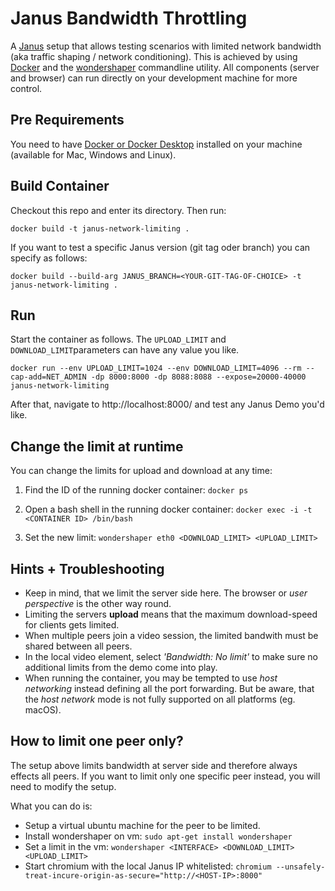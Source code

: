 # Janus Bandwidth Throttling

A [Janus](https://github.com/meetecho/janus-gateway) setup that allows testing scenarios with limited network bandwidth (aka traffic shaping / network conditioning).
This is achieved by using [Docker](https://www.docker.com/) and the [wondershaper](http://manpages.ubuntu.com/manpages/trusty/man8/wondershaper.8.html) commandline utility. All components (server and browser) can run directly on your development machine for more control.

## Pre Requirements

You need to have [Docker or Docker Desktop](https://docs.docker.com/get-docker/) installed on your machine (available for Mac, Windows and Linux).

## Build Container

Checkout this repo and enter its directory. Then run:
```
docker build -t janus-network-limiting .
```
If you want to test a specific Janus version (git tag oder branch) you can specify as follows:
```
docker build --build-arg JANUS_BRANCH=<YOUR-GIT-TAG-OF-CHOICE> -t janus-network-limiting .
```

## Run
Start the container as follows. The `UPLOAD_LIMIT` and `DOWNLOAD_LIMIT`parameters can have any value you like.
```
docker run --env UPLOAD_LIMIT=1024 --env DOWNLOAD_LIMIT=4096 --rm --cap-add=NET_ADMIN -dp 8000:8000 -dp 8088:8088 --expose=20000-40000 janus-network-limiting
```

After that, navigate to http://localhost:8000/ and test any Janus Demo you'd like.

## Change the limit at runtime

You can change the limits for upload and download at any time: 

1. Find the ID of the running docker container: `docker ps`
2. Open a bash shell in the running docker container:
`
docker exec -i -t <CONTAINER ID> /bin/bash
`
   
3. Set the new limit: `wondershaper eth0 <DOWNLOAD_LIMIT> <UPLOAD_LIMIT>`

## Hints + Troubleshooting

- Keep in mind, that we limit the server side here. The browser or _user perspective_ is the other way round.
- Limiting the servers **upload** means that the maximum download-speed for clients gets limited.
- When multiple peers join a video session, the limited bandwith must be shared between all peers.
- In the local video element, select *'Bandwidth: No limit'* to make sure no additional limits from the demo come into play.
- When running the container, you may be tempted to use *host networking* instead defining all the port forwarding. But be aware, that the *host network* mode is not fully supported on all platforms (eg. macOS). 

## How to limit one peer only?

The setup above limits bandwidth at server side and therefore always effects all peers. If you want to limit only one specific peer instead, you will need to modify the setup. 

What you can do is:
- Setup a virtual ubuntu machine for the peer to be limited.
- Install wondershaper on vm: `sudo apt-get install wondershaper`
- Set a limit in the vm: `wondershaper <INTERFACE> <DOWNLOAD_LIMIT> <UPLOAD_LIMIT>`
- Start chromium with the local Janus IP whitelisted: `chromium --unsafely-treat-incure-origin-as-secure="http://<HOST-IP>:8000"`
